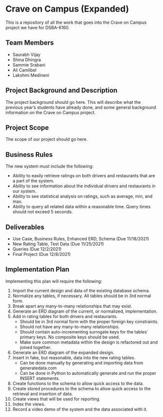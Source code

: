 # Crave on Campus (Expanded)
This is a repository of all the work that goes into the Crave on Campus project we have for DSBA-6160.

## Team Members
  * Saurabh Vijay
  * Shina Dhingra
  * Sammie Srabani
  * Ali Camlibel
  * Lakshmi Medineni
## Project Background and Description
The project background should go here. This will describe what the previous year’s students have already done, and some general background information on the Crave on Campus project.
## Project Scope
The scope of our project should go here.
## Business Rules
The new system must include the following:
* Ability to easily retrieve ratings on both drivers and restaurants that are a part of the system.  
* Ability to see information about the individual drivers and restaurants in our system.
* Ability to see statistical analysis on ratings, such as average, min, and max.
* Ability to query all related data within a reasonable time. Query times should not exceed 5 seconds.
## Deliverables
* Use Case, Business Rules, Enhanced ERD, Schema (Due 11/18/2021)
* New Rating Table, Test Data (Due 11/25/2021)
* Queries (Due 12/2/2021)
* Final Project (Due 12/8/2021)
## Implementation Plan
Implementing this plan will require the following:
1. Import the current design and data of the existing database schema.
2. Normalize any tables, if necessary. All tables should be in 3rd normal form.
3. Break apart any many-to-many relationships that may exist.
4. Generate an ERD diagram of the current, or normalized, implementation.
5. Add in rating tables for both drivers and restaurants.
    *	Should be in 3rd normal form with the proper foreign key constraints.
    *	Should not have any many-to-many relationships.
    *	Should contain auto-incrementing surrogate keys for the tables’ primary keys. No composite keys should be used.
    *	Make sure common metadata within the design is refactored out and joined together.
6. Generate an ERD diagram of the expanded design.
7. Insert in fake, but reasonable, data into the new rating tables.
    *	Can be done manually by generating and importing data from generatedata.com
    *	Can be done in Python to automatically generate and run the proper INSERT statements.
8. Create functions to the schema to allow quick access to the data.
9. Create stored procedures to the schema to allow quick access to the retrieval and insertion of data.
10. Create views that will be used for reporting.
11. Index the views.
12. Record a video demo of the system and the data associated with it.
